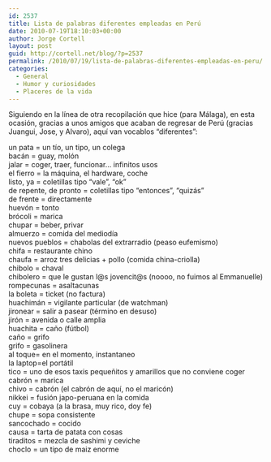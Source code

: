 ```yaml
---
id: 2537
title: Lista de palabras diferentes empleadas en Perú
date: 2010-07-19T18:10:03+00:00
author: Jorge Cortell
layout: post
guid: http://cortell.net/blog/?p=2537
permalink: /2010/07/19/lista-de-palabras-diferentes-empleadas-en-peru/
categories:
  - General
  - Humor y curiosidades
  - Placeres de la vida
---
```

Siguiendo en la línea de otra recopilación que hice (para Málaga), en esta ocasión, gracias a unos amigos que acaban de regresar de Perú (gracias Juangui, Jose, y Alvaro), aquí van vocablos &#8220;diferentes&#8221;:

<div id="_mcePaste">
  un pata = un tío, un tipo, un colega
</div>

<div id="_mcePaste">
  bacán = guay, molón
</div>

<div id="_mcePaste">
  jalar = coger, traer, funcionar&#8230; infinitos usos
</div>

<div id="_mcePaste">
  el fierro = la máquina, el hardware, coche
</div>

<div id="_mcePaste">
  listo, ya = coletillas tipo &#8220;vale&#8221;, &#8220;ok&#8221;
</div>

<div id="_mcePaste">
  de repente, de pronto = coletillas tipo &#8220;entonces&#8221;, &#8220;quizás&#8221;
</div>

<div id="_mcePaste">
  de frente = directamente
</div>

<div id="_mcePaste">
  huevón = tonto
</div>

<div id="_mcePaste">
  brócoli = marica
</div>

<div id="_mcePaste">
  chupar = beber, privar
</div>

<div id="_mcePaste">
  almuerzo = comida del mediodía
</div>

<div id="_mcePaste">
  nuevos pueblos = chabolas del extrarradio (peaso eufemismo)
</div>

<div id="_mcePaste">
  chifa = restaurante chino
</div>

<div id="_mcePaste">
  chaufa = arroz tres delicias + pollo (comida china-criolla)
</div>

<div id="_mcePaste">
  chibolo = chaval
</div>

<div id="_mcePaste">
  chibolero = que le gustan l@s jovencit@s (noooo, no fuimos al Emmanuelle)
</div>

<div id="_mcePaste">
  rompecunas = asaltacunas
</div>

<div id="_mcePaste">
  la boleta = ticket (no factura)
</div>

<div id="_mcePaste">
  huachimán = vigilante particular (de watchman)
</div>

<div id="_mcePaste">
  jironear = salir a pasear (término en desuso)
</div>

<div id="_mcePaste">
  jirón = avenida o calle amplia
</div>

<div id="_mcePaste">
  huachita = caño (fútbol)
</div>

<div id="_mcePaste">
  caño = grifo
</div>

<div id="_mcePaste">
  grifo = gasolinera
</div>

<div id="_mcePaste">
  al toque= en el momento, instantaneo
</div>

<div id="_mcePaste">
  la laptop=el portátil
</div>

<div id="_mcePaste">
  tico = uno de esos taxis pequeñitos y amarillos que no conviene coger
</div>

<div id="_mcePaste">
  cabrón = marica
</div>

<div id="_mcePaste">
  chivo = cabrón (el cabrón de aquí, no el maricón)
</div>

<div id="_mcePaste">
  nikkei = fusión japo-peruana en la comida
</div>

<div id="_mcePaste">
  cuy = cobaya (a la brasa, muy rico, doy fe)
</div>

<div id="_mcePaste">
  chupe = sopa consistente
</div>

<div id="_mcePaste">
  sancochado = cocido
</div>

<div id="_mcePaste">
  causa = tarta de patata con cosas
</div>

<div id="_mcePaste">
  tiraditos = mezcla de sashimi y ceviche
</div>

<div id="_mcePaste">
  choclo = un tipo de maiz enorme
</div>